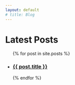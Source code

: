 ```yaml
---
layout: default
# title: Blog
---
```

<h1>Latest Posts</h1>

<ul>
  {% for post in site.posts %}
    <li>
      <h3><a href="{{ post.url }}">{{ post.title }}</a></h3>
      <!-- {{ post.excerpt }} -->
    </li>
  {% endfor %}
</ul>